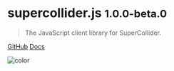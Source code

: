 
<!-- _coverpage.md -->

<!-- ![logo](_media/icon.svg) -->

# supercollider.js <small>1.0.0-beta.0</small>

> The JavaScript client library for SuperCollider.

[GitHub](https://github.com/crucialfelix/supercolliderjs/)
[Docs](#supercolliderjs)

<!-- background color -->

![color](#202020)

